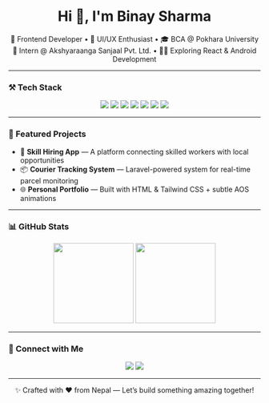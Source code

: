 <h1 align="center">Hi 👋, I'm Binay Sharma</h1>
<p align="center">
🚀 Frontend Developer • 🎨 UI/UX Enthusiast • 🎓 BCA @ Pokhara University <br/>
🌱 Intern @ Akshyaraanga Sanjaal Pvt. Ltd. • 👨‍💻 Exploring React & Android Development
</p>

---

### ⚒️ Tech Stack
<p align="center">
  <img src="https://img.shields.io/badge/-HTML5-E34F26?style=flat&logo=html5&logoColor=fff"/>
  <img src="https://img.shields.io/badge/-TailwindCSS-38B2AC?style=flat&logo=tailwind-css&logoColor=white"/>
  <img src="https://img.shields.io/badge/-JavaScript-F7DF1E?style=flat&logo=javascript&logoColor=black"/>
  <img src="https://img.shields.io/badge/-React-61DAFB?style=flat&logo=react&logoColor=black"/>
  <img src="https://img.shields.io/badge/-Figma-333?style=flat&logo=figma"/>
  <img src="https://img.shields.io/badge/-Git-F05032?style=flat&logo=git&logoColor=white"/>
  <img src="https://img.shields.io/badge/-Laravel-FF2D20?style=flat&logo=laravel&logoColor=white"/>
</p>

---

### 📌 Featured Projects
- 🎯 **Skill Hiring App** — A platform connecting skilled workers with local opportunities  
- 📦 **Courier Tracking System** — Laravel-powered system for real-time parcel monitoring  
- 🌐 **Personal Portfolio** — Built with HTML & Tailwind CSS + subtle AOS animations  

---

### 📊 GitHub Stats
<p align="center">
  <img src="https://github-readme-stats.vercel.app/api?username=binaysharma&show_icons=true&theme=tokyonight" height="160"/>
  <img src="https://github-readme-streak-stats.herokuapp.com/?user=binaysharma&theme=tokyonight" height="160"/>
</p>

---

### 🤝 Connect with Me
<p align="center">
  <a href="https://binay-sharma.com.np/"><img src="https://img.shields.io/badge/🌐 Portfolio-000?style=for-the-badge"/></a>
  <a href="https://www.linkedin.com/in/binay-sharma-3507652a1/"><img src="https://img.shields.io/badge/💼 LinkedIn-0077B5?style=for-the-badge&logo=linkedin&logoColor=white"/></a>
</p>

---

<p align="center">
✨ Crafted with ❤️ from Nepal — Let’s build something amazing together!
</p>
